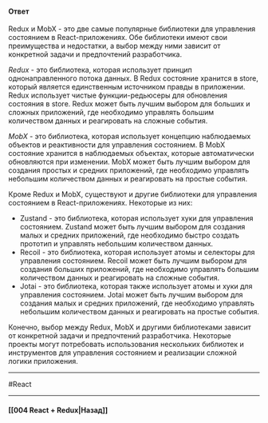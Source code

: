 #### Ответ

Redux и MobX - это две самые популярные библиотеки для управления состоянием в React-приложениях. Обе библиотеки имеют свои преимущества и недостатки, а выбор между ними зависит от конкретной задачи и предпочтений разработчика.

*Redux* - это библиотека, которая использует принцип однонаправленного потока данных. В Redux состояние хранится в store, который является единственным источником правды в приложении. Redux использует чистые функции-редьюсеры для обновления состояния в store. Redux может быть лучшим выбором для больших и сложных приложений, где необходимо управлять большим количеством данных и реагировать на сложные события.

*MobX* - это библиотека, которая использует концепцию наблюдаемых объектов и реактивности для управления состоянием. В MobX состояние хранится в наблюдаемых объектах, которые автоматически обновляются при изменении. MobX может быть лучшим выбором для создания простых и средних приложений, где необходимо управлять небольшим количеством данных и реагировать на простые события.

Кроме Redux и MobX, существуют и другие библиотеки для управления состоянием в React-приложениях. Некоторые из них:
- Zustand - это библиотека, которая использует хуки для управления состоянием. Zustand может быть лучшим выбором для создания малых и средних приложений, где необходимо быстро создать прототип и управлять небольшим количеством данных.
- Recoil - это библиотека, которая использует атомы и селекторы для управления состоянием. Recoil может быть лучшим выбором для создания больших приложений, где необходимо управлять большим количеством данных и реагировать на сложные события.
- Jotai - это библиотека, которая также использует атомы и хуки для управления состоянием. Jotai может быть лучшим выбором для создания малых и средних приложений, где необходимо управлять небольшим количеством данных и реагировать на простые события.

Конечно, выбор между Redux, MobX и другими библиотеками зависит от конкретной задачи и предпочтений разработчика. Некоторые проекты могут потребовать использования нескольких библиотек и инструментов для управления состоянием и реализации сложной логики приложения.

____
#React

____

#### [[004 React + Redux|Назад]]